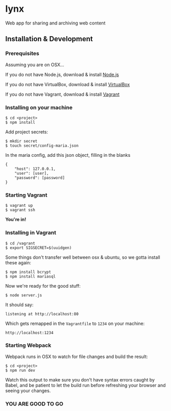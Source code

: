 # lynx
Web app for sharing and archiving web content

## Installation & Development

### Prerequisites
Assuming you are on OSX...

If you do not have Node.js, download & install [Node.js](https://nodejs.org/en/download/)

If you do not have VirtualBox, download & install [VirtualBox](https://www.virtualbox.org/wiki/Downloads)

If you do not have Vagrant, download & install [Vagrant](https://www.vagrantup.com/downloads.html)

### Installing on your machine

```
$ cd <project>
$ npm install
```

Add project secrets:
```
$ mkdir secret
$ touch secret/config-maria.json
```
In the maria config, add this json object, filling in the blanks
```
{
    "host": 127.0.0.1,
    "user": [user],
    "password": [password]
}
```

### Starting Vagrant

```
$ vagrant up
$ vagrant ssh
```

**You're in!**

### Installing in Vagrant

```
$ cd /vagrant
$ export SIGSECRET=$(uuidgen)
```

Some things don't transfer well between osx & ubuntu, so we gotta install these again:

```
$ npm install bcrypt
$ npm install mariasql
```

Now we're ready for the good stuff:

```
$ node server.js
```

It should say:
```
listening at http://localhost:80
```

Which gets remapped in the `Vagrantfile` to `1234` on your machine:
```
http://localhost:1234
```

### Starting Webpack

Webpack runs in OSX to watch for file changes and build the result:

```
$ cd <project>
$ npm run dev
```

Watch this output to make sure you don't have syntax errors caught by Babel, and be patient to let the build run before refreshing your browser and seeing your changes.

### YOU ARE GOOD TO GO
